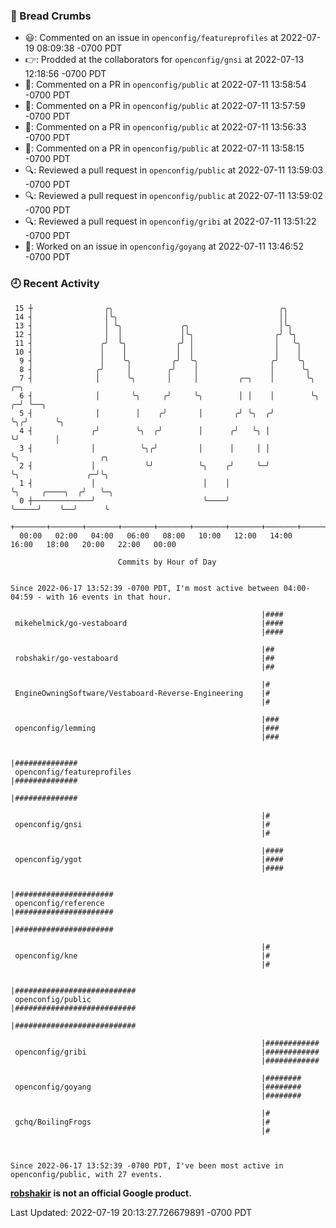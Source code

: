 ### 🍞 Bread Crumbs

 * 😃: Commented on an issue in `openconfig/featureprofiles` at 2022-07-19 08:09:38 -0700 PDT
 * 👉: Prodded at the collaborators for `openconfig/gnsi` at 2022-07-13 12:18:56 -0700 PDT
 * 💬: Commented on a PR in  `openconfig/public` at 2022-07-11 13:58:54 -0700 PDT
 * 💬: Commented on a PR in  `openconfig/public` at 2022-07-11 13:57:59 -0700 PDT
 * 💬: Commented on a PR in  `openconfig/public` at 2022-07-11 13:56:33 -0700 PDT
 * 💬: Commented on a PR in  `openconfig/public` at 2022-07-11 13:58:15 -0700 PDT
 * 🔍: Reviewed a pull request in  `openconfig/public` at 2022-07-11 13:59:03 -0700 PDT
 * 🔍: Reviewed a pull request in  `openconfig/public` at 2022-07-11 13:59:02 -0700 PDT
 * 🔍: Reviewed a pull request in  `openconfig/gribi` at 2022-07-11 13:51:22 -0700 PDT
 * 👀: Worked on an issue in `openconfig/goyang` at 2022-07-11 13:46:52 -0700 PDT

### 🕘 Recent Activity
```
 15 ┼                ╭╮                                     ╭╮
 14 ┤                │╰╮                                    ││
 13 ┤                │ ╰╮             ╭╮                    │╰╮
 12 ┤                │  │             │╰╮                  ╭╯ ╰╮
 11 ┤               ╭╯  ╰╮           ╭╯ │                  │   ╰╮
 10 ┤               │    │           │  │                  │    │
  9 ┤               │    ╰╮         ╭╯  ╰╮                ╭╯    ╰╮
  8 ┤              ╭╯     │        ╭╯    │                │      ╰╮
  7 ┤              │      ╰╮       │     │         ╭─╮    │       ╰╮     ╭─╮
  6 ┤              │       ╰╮     ╭╯     ╰╮        │ │    │        ╰╮  ╭─╯ ╰──╮
  5 ┤              │        │    ╭╯       │       ╭╯ ╰╮  ╭╯         ╰╮╭╯      ╰╮
  4 ┤             ╭╯        ╰╮  ╭╯        │      ╭╯   ╰╮ │           ╰╯        │
  3 ┤             │          ╰╮╭╯         │      │     │ │                     ╰╮                  ╭╮
  2 ┤             │           ╰╯          ╰╮    ╭╯     ╰─╯                      ╰╮               ╭─╯╰╮
  1 ┤             │                        │    │                                ╰╮     ╭────╮  ╭╯   ╰─╮
  0 ┼─────────────╯                        ╰────╯                                 ╰─────╯    ╰──╯      ╰
    +───────+───────+───────+───────+───────+───────+───────+───────+───────+───────+───────+───────+────
  00:00   02:00   04:00   06:00   08:00   10:00   12:00   14:00   16:00   18:00   20:00   22:00   00:00   

						Commits by Hour of Day


Since 2022-06-17 13:52:39 -0700 PDT, I'm most active between 04:00-04:59 - with 16 events in that hour.

```



```
                                                        |####
 mikehelmick/go-vestaboard                              |####
                                                        |####

                                                        |##
 robshakir/go-vestaboard                                |##
                                                        |##

                                                        |#
 EngineOwningSoftware/Vestaboard-Reverse-Engineering    |#
                                                        |#

                                                        |###
 openconfig/lemming                                     |###
                                                        |###

                                                        |##############
 openconfig/featureprofiles                             |##############
                                                        |##############

                                                        |#
 openconfig/gnsi                                        |#
                                                        |#

                                                        |####
 openconfig/ygot                                        |####
                                                        |####

                                                        |######################
 openconfig/reference                                   |######################
                                                        |######################

                                                        |#
 openconfig/kne                                         |#
                                                        |#

                                                        |###########################
 openconfig/public                                      |###########################
                                                        |###########################

                                                        |############
 openconfig/gribi                                       |############
                                                        |############

                                                        |########
 openconfig/goyang                                      |########
                                                        |########

                                                        |#
 gchq/BoilingFrogs                                      |#
                                                        |#



Since 2022-06-17 13:52:39 -0700 PDT, I've been most active in openconfig/public, with 27 events.

```
**[robshakir](mailto:robjs@google.com) is not an official Google product.**  


Last Updated: 2022-07-19 20:13:27.726679891 -0700 PDT

